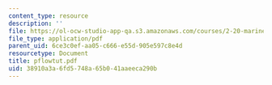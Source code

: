 ```yaml
---
content_type: resource
description: ''
file: https://ol-ocw-studio-app-qa.s3.amazonaws.com/courses/2-20-marine-hydrodynamics-13-021-spring-2005/38910a3a6fd5748a65b041aaeeca290b_pflowtut.pdf
file_type: application/pdf
parent_uid: 6ce3c0ef-aa05-c666-e55d-905e597c8e4d
resourcetype: Document
title: pflowtut.pdf
uid: 38910a3a-6fd5-748a-65b0-41aaeeca290b
---
```

